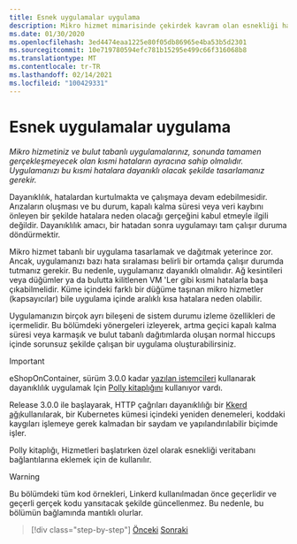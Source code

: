 ```yaml
---
title: Esnek uygulamalar uygulama
description: Mikro hizmet mimarisinde çekirdek kavram olan esnekliği hakkında bilgi edinin. Meydana geldiğinde geçici hataların düzgün bir şekilde nasıl işleneceğini bilmeniz gerekir.
ms.date: 01/30/2020
ms.openlocfilehash: 3ed4474eaa1225e80f05db86965e4ba53b5d2301
ms.sourcegitcommit: 10e719780594efc781b15295e499c66f316068b8
ms.translationtype: MT
ms.contentlocale: tr-TR
ms.lasthandoff: 02/14/2021
ms.locfileid: "100429331"
---
```

# <a name="implement-resilient-applications"></a>Esnek uygulamalar uygulama

*Mikro hizmetiniz ve bulut tabanlı uygulamalarınız, sonunda tamamen gerçekleşmeyecek olan kısmi hataların ayracına sahip olmalıdır. Uygulamanızı bu kısmi hatalara dayanıklı olacak şekilde tasarlamanız gerekir.*

Dayanıklılık, hatalardan kurtulmakta ve çalışmaya devam edebilmesidir. Arızaların oluşması ve bu durum, kapalı kalma süresi veya veri kaybını önleyen bir şekilde hatalara neden olacağı gerçeğini kabul etmeyle ilgili değildir. Dayanıklılık amacı, bir hatadan sonra uygulamayı tam çalışır duruma döndürmektir.

Mikro hizmet tabanlı bir uygulama tasarlamak ve dağıtmak yeterince zor. Ancak, uygulamanızı bazı hata sıralaması belirli bir ortamda çalışır durumda tutmanız gerekir. Bu nedenle, uygulamanız dayanıklı olmalıdır. Ağ kesintileri veya düğümler ya da bulutta kilitlenen VM 'Ler gibi kısmi hatalarla başa çıkabilmelidir. Küme içindeki farklı bir düğüme taşınan mikro hizmetler (kapsayıcılar) bile uygulama içinde aralıklı kısa hatalara neden olabilir.

Uygulamanızın birçok ayrı bileşeni de sistem durumu izleme özellikleri de içermelidir. Bu bölümdeki yönergeleri izleyerek, artma geçici kapalı kalma süresi veya karmaşık ve bulut tabanlı dağıtımlarda oluşan normal hiccups içinde sorunsuz şekilde çalışan bir uygulama oluşturabilirsiniz.

>[!IMPORTANT]
> eShopOnContainer, sürüm 3.0.0 kadar [yazılan istemcileri](./use-httpclientfactory-to-implement-resilient-http-requests.md) kullanarak dayanıklılık uygulamak Için [Polly kitaplığını](https://thepollyproject.azurewebsites.net/) kullanıyor vardı.
>
> Release 3.0.0 ile başlayarak, HTTP çağrıları dayanıklılığı bir [Kkerd ağı](https://linkerd.io/)kullanılarak, bir Kubernetes kümesi içindeki yeniden denemeleri, koddaki kaygıları işlemeye gerek kalmadan bir saydam ve yapılandırılabilir biçimde işler.
>
> Polly kitaplığı, Hizmetleri başlatırken özel olarak esnekliği veritabanı bağlantılarına eklemek için de kullanılır.

>[!WARNING]
> Bu bölümdeki tüm kod örnekleri, Linkerd kullanılmadan önce geçerlidir ve geçerli gerçek kodu yansıtacak şekilde güncellenmez. Bu nedenle, bu bölümün bağlamında mantıklı olurlar.

>[!div class="step-by-step"]
>[Önceki](../microservice-ddd-cqrs-patterns/microservice-application-layer-implementation-web-api.md) 
> [Sonraki](handle-partial-failure.md)
